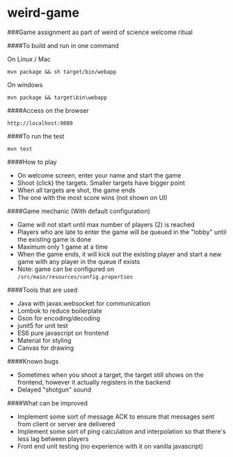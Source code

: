 # weird-game
###Game assignment as part of weird of science welcome ritual

####To build and run in one command

On Linux / Mac

`mvn package && sh target/bin/webapp`

On windows

`mvn package && target\bin\webapp`

####Access on the browser

`http://localhost:8080`

####To run the test

`mvn test`

####How to play

- On welcome screen, enter your name and start the game
- Shoot (click) the targets. Smaller targets have bigger point
- When all targets are shot, the game ends
- The one with the most score wins (not shown on UI)

####Game mechanic (With default configuration)

- Game will not start until max number of players (2) is reached
- Players who are late to enter the game will be queued in the "lobby" until the existing game is done
- Maximum only 1 game at a time
- When the game ends, it will kick out the existing player and start a new game with any player in the queue if exists
- Note: game can be configured on `/src/main/resources/config.properties`

####Tools that are used

- Java with javax.websocket for communication
- Lombok to reduce boilerplate
- Gson for encoding/decoding
- junit5 for unit test
- ES6 pure javascript on frontend
- Material for styling
- Canvas for drawing

####Known bugs

- Sometimes when you shoot a target, the target still shows on the frontend, however it actually registers in the backend
- Delayed "shotgun" sound

####What can be improved

- Implement some sort of message ACK to ensure that messages sent from client or server are delivered
- Implement some sort of ping calculation and interpolation so that there's less lag between players
- Front end unit testing (no experience with it on vanilla javascript)
